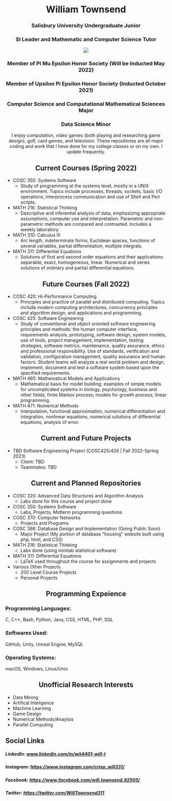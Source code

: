 <h1 align="center">William Townsend</h1>

<h3 align="center">Salisbury University Undergraduate Junior</h3>

<h3 align="center">SI Leader and Mathematic and Computer Science Tutor</h3>

<p align="center">
  <img src="https://contracting.ggibuilds.com/wp-content/uploads/2019/03/SU_Logo_color.jpg?raw=true"/>
</p>

<h3 align="center">Member of Pi Mu Epsilon Honor Society (Will be Inducted May 2022)</h3>

<h3 align="center">Member of Upsilon Pi Epsilon Honor Society (Inducted October 2021)</h3>

<h3 align="center">Computer Science and Computational Mathematical Sciences Major</h3>

<h3 align="center">Data Science Minor</h3>

<div align="center">I enjoy computation, video games (both playing and researching game design), golf, card games, and television. These repositories are all major coding and work that I have done for my college classes or on my own. I update frequently.</div>

<h2 align="center">Current Courses (Spring 2022)</h2>

* COSC 350: Systems Software
  * Study of programming at the systems level, mostly in a UNIX environment. Topics include processes, threads, sockets, basic I/O operations, interprocess communication and use of Shell and Perl scripts. 
* MATH 216: Statistical Thinking
  * Descriptive and inferential analysis of data, emphasizing appropriate assumptions, computer use and interpretation. Parametric and non-parametric methods are compared and contrasted. Includes a weekly laboratory.
* MATH 310: Calculus III
  * Arc length, indeterminate forms, Euclidean spaces, functions of several variables, partial differentiation, multiple integrals.  
* MATH 311: Differential Equations 
  *	 Solutions of first and second order equations and their applications: separable, exact, homogeneous, linear. Numerical and series solutions of ordinary and partial differential equations.

<h2 align="center">Future Courses (Fall 2022)</h2>

* COSC 420: Hi-Performance Computing
  * Principles and practice of parallel and distributed computing. Topics include modern computing architectures, concurrency principles and algorithm design, and applications and programming. 
* COSC 425: Software Engineering
  * Study of conventional and object oriented software engineering principles and methods: the human computer interface, requirements analysis, prototyping, software design, system models, use of tools, project management, implementation, testing strategies, software metrics, maintenance, quality assurance, ethics and professional responsibility. Use of standards, verification and validation, configuration management, quality assurance and human factors. Student teams will analyze a real world problem and design, implement, document and test a software system based upon the specified requirements.
* MATH 465: Mathematical Models and Applications
  * Mathematical basis for model building; examples of simple models for uncomplicated systems in biology, psychology, business and other fields; finite Markov process; models for growth process; linear programming.  
* MATH 471: Numerical Methods 
  * Interpolation, functional approximation, numerical differentiation and integration, nonlinear equations, numerical solutions of differential equations, analysis of error.

<h2 align="center">Current and Future Projects</h2>

* TBD Software Engineering Project (COSC425/426 | Fall 2022-Spring 2023)
  * Client: TBD
  * Teammates: TBD

<h2 align="center">Current and Planned Repositories</h2>

* COSC 320: Advanced Data Structures and Algorithm Analysis
  * Labs done for this course and project done
* COSC 350: Systems Software
  * Labs, Projects, Midterm programming questions
* COSC 370: Computer Networks
  * Projects and Programs
* COSC 386: Database Design and Implementation (Going Public Soon)
  * Major Project (My portion of database "housing" website built using php, html, and CSS)
* MATH 216: Statistical Thinking
  * Labs done (using minitab statistical software)
* MATH 311: Differential Equations
  * LaTeX used throughout the course for assignments and projects
* Various Other Projects
  * 200 Level Course Projects
  * Personal Projects

<h2 align="center">Programming Expeience</h2>

### Programming Languages: 
C, C++, Bash, Python, Java, CSS, HTML, PHP, SQL
### Softwares Used: 
GitHub, Unity, Unreal Engine, MySQL
### Operating Systems:
macOS, Windows, Linux/Unix

<h2 align="center">Unofficial Research Interests</h2>

* Data Mining
* Artifical Inteligence
* Machine Learning
* Game Design
* Numerical Methods/Anaylsis
* Parallel Computing

## Social Links
##### LinkedIn: www.linkedin.com/in/wit4401-will-t 
##### Instagram: https://www.instagram.com/crisp_will331/ 
##### Facebook: https://www.facebook.com/will.townsend.92505/ 
##### Twitter: https://twitter.com/WillTownsend311
